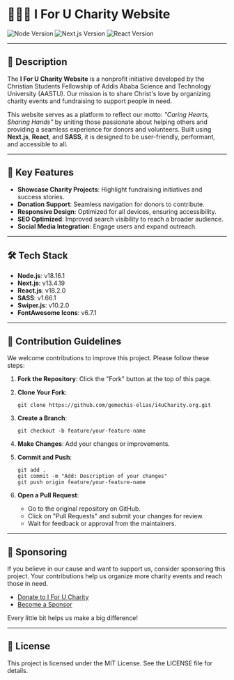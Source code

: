 # 👨🏽‍💻 I For U Charity Website

![Node Version](https://img.shields.io/badge/Node-18.16.1-green) ![Next.js Version](https://img.shields.io/badge/Next.js-13.4.19-blue) ![React Version](https://img.shields.io/badge/React-18.2.0-blue)  

---

## 📜 Description

The **I For U Charity Website** is a nonprofit initiative developed by the Christian Students Fellowship of Addis Ababa Science and Technology University (AASTU). Our mission is to share Christ's love by organizing charity events and fundraising to support people in need.  

This website serves as a platform to reflect our motto: *"Caring Hearts, Sharing Hands"* by uniting those passionate about helping others and providing a seamless experience for donors and volunteers. Built using **Next.js**, **React**, and **SASS**, it is designed to be user-friendly, performant, and accessible to all.

---

## 🚀 Key Features

- **Showcase Charity Projects**: Highlight fundraising initiatives and success stories.  
- **Donation Support**: Seamless navigation for donors to contribute.  
- **Responsive Design**: Optimized for all devices, ensuring accessibility.  
- **SEO Optimized**: Improved search visibility to reach a broader audience.  
- **Social Media Integration**: Engage users and expand outreach.

---

## 🛠️ Tech Stack

- **Node.js**: v18.16.1  
- **Next.js**: v13.4.19  
- **React.js**: v18.2.0  
- **SASS**: v1.66.1  
- **Swiper.js**: v10.2.0  
- **FontAwesome Icons**: v6.7.1  

---

## 👥 Contribution Guidelines

We welcome contributions to improve this project. Please follow these steps:

1. **Fork the Repository**: Click the "Fork" button at the top of this page.  
2. **Clone Your Fork**:  

   ```
   git clone https://github.com/gemechis-elias/i4uCharity.org.git
   ```

3. **Create a Branch**:  

   ```
   git checkout -b feature/your-feature-name
   ```

4. **Make Changes**: Add your changes or improvements.  
5. **Commit and Push**:  

   ```
   git add .
   git commit -m "Add: Description of your changes"
   git push origin feature/your-feature-name
   ```

6. **Open a Pull Request**:  
   - Go to the original repository on GitHub.  
   - Click on "Pull Requests" and submit your changes for review.  
   - Wait for feedback or approval from the maintainers.  

---

## 💖 Sponsoring

If you believe in our cause and want to support us, consider sponsoring this project. Your contributions help us organize more charity events and reach those in need.  

- [Donate to I For U Charity](https://i4uCharity.org/donate)  
- [Become a Sponsor](https://github.com/sponsors/gemechis-elias)

Every little bit helps us make a big difference!  

---

## 📄 License

This project is licensed under the MIT License. See the LICENSE file for details.
